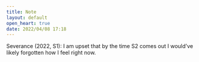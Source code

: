 ```yaml
---
title: Note
layout: default
open_heart: true
date: 2022/04/08 17:18
---
```


Severance (2022, S1): I am upset that by the time S2 comes out I would’ve likely forgotten how I feel right now.
